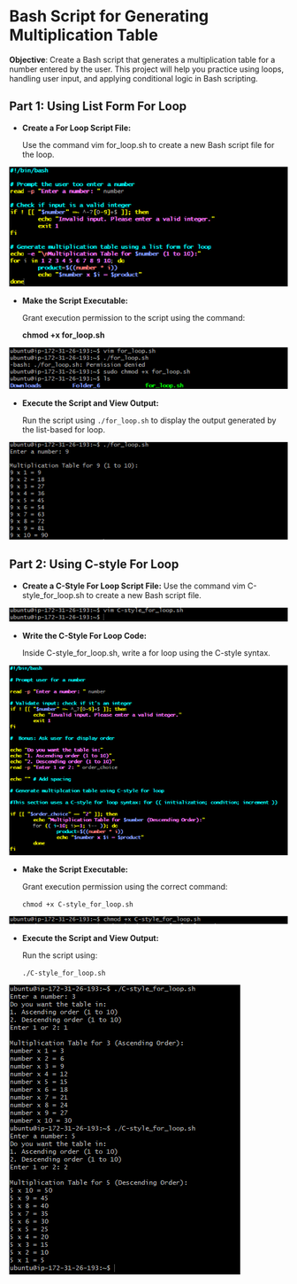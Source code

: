 # Bash Script for Generating Multiplication Table

**Objective**: Create a Bash script that generates a multiplication table for a number entered by the user. This project will help you practice using loops, handling user input, and applying conditional logic in Bash scripting.

## Part 1: Using List Form For Loop

* **Create a For Loop Script File:** 

    Use the command vim for_loop.sh to create a new Bash script file for the loop.

![](1.%20vim%20for%20loop.png)

* **Make the Script Executable:**
   
    Grant execution permission to the script using the command:
    
    **chmod +x for_loop.sh**

![](2.%20Permission.png)

* **Execute the Script and View Output:**

    Run the script using `./for_loop.sh` to display the output generated by the list-based for loop.

![](3.%20Output.png)

## Part 2: Using C-style For Loop

* **Create a C-Style For Loop Script File:**
Use the command vim C-style_for_loop.sh to create a new Bash script file.

![](4.%20vim%20C-style.png)

* **Write the C-Style For Loop Code:**
    
    Inside C-style_for_loop.sh, write a for loop using the C-style syntax.

![](5.%20vim.png)

* **Make the Script Executable:**
    
    Grant execution permission using the correct command:
    
    `chmod +x C-style_for_loop.sh`

![](6.%20permission.png)

* **Execute the Script and View Output:**
    
    Run the script using:
    
    `./C-style_for_loop.sh`

![](7.%20Output.png)

